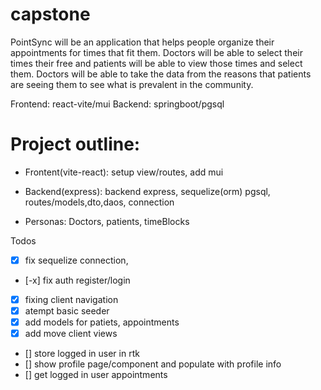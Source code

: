 # capstone

PointSync will be an application that helps people organize their appointments for times that fit them. Doctors will be able to select their times their free and patients will be able to view those times and select them.
Doctors will be able to take the data from the reasons that patients are seeing them to see what is prevalent in the community.

Frontend: react-vite/mui
Backend: springboot/pgsql

# Project outline:

- Frontent(vite-react): setup view/routes, add mui

- Backend(express): backend express, sequelize(orm) pgsql, routes/models,dto,daos, connection

- Personas: Doctors, patients, timeBlocks

Todos
- [x] fix sequelize connection,
- [-x] fix auth register/login
- [x] fixing client navigation
- [x] atempt basic seeder
- [x] add models for patiets, appointments
- [x] add move client views
- [] store logged in user in rtk
- [] show profile page/component and populate with profile info
- [] get logged in user appointments